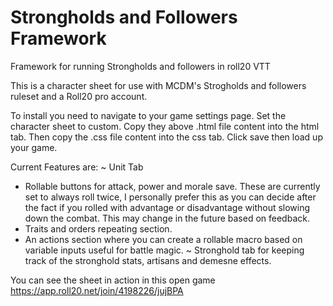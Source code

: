 # Strongholds and Followers Framework

Framework for running Strongholds and followers in roll20 VTT

This is a character sheet for use with MCDM's Strogholds and followers ruleset and a Roll20 pro account.

To install you need to navigate to your game settings page. Set the character sheet to custom. Copy they above .html file content into the html tab. Then copy the .css file content into the css tab. Click save then load up your game.

Current Features are:
~ Unit Tab
* Rollable buttons for attack, power and morale save. These are currently set to always roll twice, I personally prefer this as you can decide after the fact if you rolled with advantage or disadvantage without slowing down the combat. This may change in the future based on feedback. 
* Traits and orders repeating section.
* An actions section where you can create a rollable macro based on variable inputs useful for battle magic.
~ Stronghold tab for keeping track of the stronghold stats, artisans and demesne effects.

You can see the sheet in action in this open game https://app.roll20.net/join/4198226/jujBPA